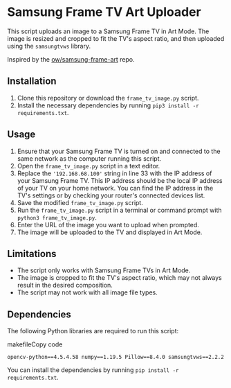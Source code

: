 # Samsung Frame TV Art Uploader

This script uploads an image to a Samsung Frame TV in Art Mode. The image is resized and cropped to fit the TV's aspect ratio, and then uploaded using the `samsungtvws` library.

Inspired by the [ow/samsung-frame-art](https://github.com/ow/samsung-frame-art) repo.

## Installation

1.  Clone this repository or download the `frame_tv_image.py` script.
2.  Install the necessary dependencies by running `pip3 install -r requirements.txt`.

## Usage

1.  Ensure that your Samsung Frame TV is turned on and connected to the same network as the computer running this script.
2.  Open the `frame_tv_image.py` script in a text editor.
3.  Replace the `'192.168.68.100'` string in line 33 with the IP address of your Samsung Frame TV. This IP address should be the local IP address of your TV on your home network. You can find the IP address in the TV's settings or by checking your router's connected devices list.
4.  Save the modified `frame_tv_image.py` script.
5.  Run the `frame_tv_image.py` script in a terminal or command prompt with `python3 frame_tv_image.py`.
6.  Enter the URL of the image you want to upload when prompted.
7.  The image will be uploaded to the TV and displayed in Art Mode.

## Limitations

- The script only works with Samsung Frame TVs in Art Mode.
- The image is cropped to fit the TV's aspect ratio, which may not always result in the desired composition.
- The script may not work with all image file types.

## Dependencies

The following Python libraries are required to run this script:

makefileCopy code

`opencv-python==4.5.4.58
numpy==1.19.5
Pillow==8.4.0
samsungtvws==2.2.2`

You can install the dependencies by running `pip install -r requirements.txt`.
